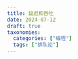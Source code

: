 ```yaml
---
title: 延迟和吞吐
date: 2024-07-12
draft: true
taxonomies:
  categories: ["编程"]
  tags: ["排队论"]
---
```


